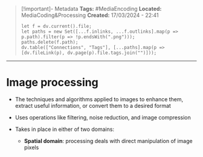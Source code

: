 > [!important]- Metadata
> **Tags:** #MediaEncoding 
> **Located:** MediaCoding&Processing
> **Created:** 17/03/2024 - 22:41
> ```dataviewjs
> let f = dv.current().file;
> let paths = new Set([...f.inlinks, ...f.outlinks].map(p => p.path).filter(p => !p.endsWith(".png")));
> paths.delete(f.path);
> dv.table(["Connections", "Tags"], [...paths].map(p => [dv.fileLink(p), dv.page(p).file.tags.join("")]));
> ```

___
# Image processing
- The techniques and algorithms applied to images to enhance them, extract useful information, or convert them to a desired format 
- Uses operations like filtering, noise reduction, and image compression

- Takes in place in either of two domains: 
    - **Spatial domain**: processing deals with direct manipulation of image pixels